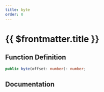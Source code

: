 ```yaml
---
title: byte
order: 0
---
```


# {{ $frontmatter.title }}

## Function Definition

```ts
public byte(offset: number): number;
```

## Documentation

<!--@include: ./parts/byte.md-->
